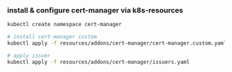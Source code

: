 ### install & configure cert-manager via k8s-resources

```bash
kubectl create namespace cert-manager

# install cert-manager custom
kubectl apply -f resources/addons/cert-manager/cert-manager.custom.yaml

# apply issuer
kubectl apply -f resources/addons/cert-manager/issuers.yaml
```

